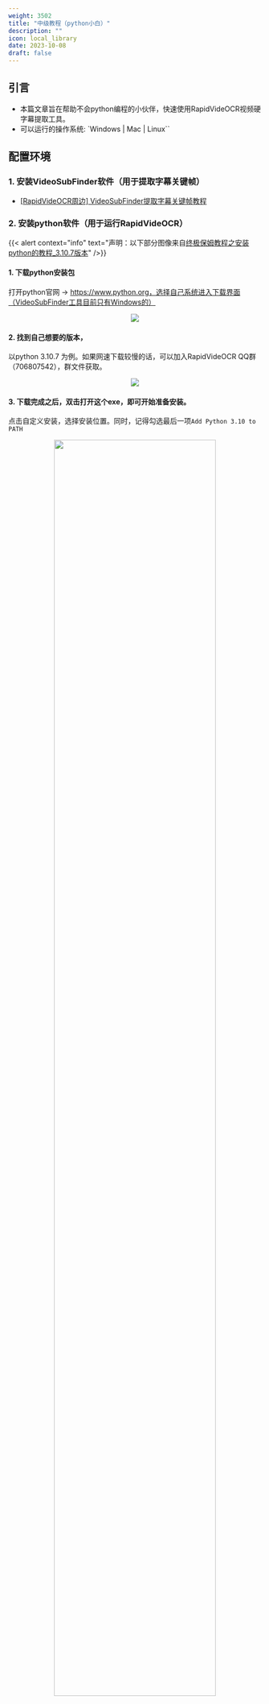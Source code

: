 ```yaml
---
weight: 3502
title: "中级教程（python小白）"
description: ""
icon: local_library
date: 2023-10-08
draft: false
---
```


## 引言
- 本篇文章旨在帮助不会python编程的小伙伴，快速使用RapidVideOCR视频硬字幕提取工具。
- 可以运行的操作系统: `Windows | Mac | Linux``

## 配置环境
### 1. 安装VideoSubFinder软件（用于提取字幕关键帧）
-  [[RapidVideOCR周边] VideoSubFinder提取字幕关键帧教程](https://blog.csdn.net/shiwanghualuo/article/details/129174857?spm=1001.2014.3001.5501)

### 2. 安装python软件（用于运行RapidVideOCR）
{{< alert context="info" text="声明：以下部分图像来自[终极保姆教程之安装python的教程_3.10.7版本](https://www.cnblogs.com/zyc-666/p/16689739.html)" />}}

#### 1. 下载python安装包
打开python官网 → https://www.python.org，选择自己系统进入下载界面（VideoSubFinder工具目前只有Windows的）
<div align="center">
    <img src="https://github.com/SWHL/RapidVideOCR/releases/download/v2.0.1/1.png">
</div>

#### 2. 找到自己想要的版本，
以python 3.10.7 为例。如果网速下载较慢的话，可以加入RapidVideOCR QQ群（706807542），群文件获取。
<div align="center">
    <img src="https://github.com/SWHL/RapidVideOCR/releases/download/v2.0.1/2.png">
</div>

#### 3. 下载完成之后，双击打开这个exe，即可开始准备安装。
点击自定义安装，选择安装位置。同时，记得勾选最后一项`Add Python 3.10 to PATH`
<div align="center">
    <img src="https://github.com/SWHL/RapidVideOCR/releases/download/v2.0.1/3.png" width=80%>
</div>

#### 4. 直接点击下一步
<div align="center">
    <img src="https://github.com/SWHL/RapidVideOCR/releases/download/v2.0.1/4.png" width=80%>
</div>

#### 5. 勾选改路径
<div align="center">
    <img src="https://github.com/SWHL/RapidVideOCR/releases/download/v2.0.1/5.png" width=80%>
</div>

#### 6. 点击Install，等待安装完毕即可。
<div align="center">
    <img src="https://github.com/SWHL/RapidVideOCR/releases/download/v2.0.1/6.png" width=80%>
</div>

#### 7. `Win + r` 输入`cmd`，回车，进入命令窗口
<div align="center">
    <img src="https://github.com/SWHL/RapidVideOCR/releases/download/v2.0.1/7.png" width=80%>
</div>

#### 8. 输入python，看是否出现类似下图样子，如出现，证明安装成功
<div align="center">
    <img src="https://github.com/SWHL/RapidVideOCR/releases/download/v2.0.1/8.png">
</div>

#### 9. 添加`Scripts`目录到环境变量中
-  `Win + q` 输入“编辑” → 点击**编辑系统环境变量**
    <div align="center">
        <img src="https://github.com/SWHL/RapidVideOCR/releases/download/v2.0.1/9.png" width=80%>
    </div>

- 打开**环境变量** → **用户变量** → **Path** → **编辑**
    <div align="center">
        <img src="https://github.com/SWHL/RapidVideOCR/releases/download/v2.0.1/10.png">
    </div>

- 新建Python安装目录下的Script目录路径，如下图所示，记得点击保存哈。
<div align="center">
    <img src="https://github.com/SWHL/RapidVideOCR/releases/download/v2.0.1/11.png">
</div>

### 3. 安装RapidVideOCR工具
#### 1. `Win + r` 输入`cmd`，回车，进入命令窗口
<div align="center">
    <img src="https://github.com/SWHL/RapidVideOCR/releases/download/v2.0.1/12.png">
</div>

#### 2. 安装`rapid_videocr`
```bash {linenos=table}
pip install rapid_videocr -i https://pypi.tuna.tsinghua.edu.cn/simple/
```
<div align="center">
    <img src="https://github.com/SWHL/RapidVideOCR/releases/download/v2.0.1/13.png">
</div>

#### 3. 测试是否安装成功，输入`rapid_videocr -h`,如果出现类似下图输出，则说明安装成功。
<div align="center">
    <img src="https://github.com/SWHL/RapidVideOCR/releases/download/v2.0.1/14.png">
</div>

#### 4. 命令行使用
`Win + r` 输入`cmd`，回车，进入命令行窗口

```bash {linenos=table}
rapid_videocr -i RGBImages -s result -m concat
```
其中`RGBImages`为VideoSubFinder软件生成，可以自定义，例如：`G:\ProgramFiles\_self\RapidVideOCR\test_files\RGBImages` 等等。

<div align="center">
    <img src="https://github.com/SWHL/RapidVideOCR/releases/download/v2.0.1/15.png">
</div>

#### 5. 脚本使用
1. 在桌面上新建TXT文件，命名为`rapid_videocr.py`，注意后缀名改为`*.py`。
2. 用记事本打开，将以下代码拷贝到`rapid_videocr.py`里面
    ```python {linenos=table}
    from rapid_videocr import RapidVideOCR

    # RapidVideOCR有两个初始化参数
    # is_concat_rec: 是否用单张图识别，默认是False，也就是默认用单图识别
    # concat_batch: 叠图识别的图像张数，默认10，可自行调节
    # out_format: 输出格式选择，[srt, txt, all], 默认是 all
    # is_print_console: 是否打印结果，[0, 1], 默认是0，不打印
    extractor = RapidVideOCR(is_concat=False, out_format='all', is_print_console=False)

    rgb_dir = 'test_files/TXTImages'

    save_dir = 'result'
    extractor(rgb_dir, save_dir)
    ```
3. 更改`rgb_dir` 后面的目录为VideoSubFinder生成的`RGBImages`目录路径。
{{< tabs tabTotal="2">}}
{{% tab tabName="Windows下路径写法" %}}

```python {linenos=table}
rgb_dir = r'G:\ProgramFiles\_self\RapidVideOCR\test_files\RGBImages'
```

{{% /tab %}}
{{% tab tabName="Linux/Mac下路径写法" %}}

```python {linenos=table}
rgb_dir = 'test_files/TXTImages'
```

{{% /tab %}}
{{< /tabs >}}
4. `Win + r` 打开终端输入以下代码，回车执行即可。
    ```bash {linenos=table}
    $ cd Desktop
    $ python rapid_videocr.py
    ```
    <div align="center">
        <img src="https://github.com/SWHL/RapidVideOCR/releases/download/v2.0.1/16.png">
    </div>


<script src="https://giscus.app/client.js"
        data-repo="SWHL/RapidVideOCR"
        data-repo-id="MDEwOlJlcG9zaXRvcnk0MDU1ODkwMjk="
        data-category="Q&A"
        data-category-id="DIC_kwDOGCzMJc4CUluM"
        data-mapping="title"
        data-strict="0"
        data-reactions-enabled="1"
        data-emit-metadata="0"
        data-input-position="top"
        data-theme="preferred_color_scheme"
        data-lang="zh-CN"
        data-loading="lazy"
        crossorigin="anonymous"
        async>
</script>